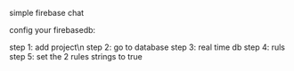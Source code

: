 simple firebase chat 

config your firebasedb:

step 1: add project\n
step 2: go to database
step 3: real time db
step 4: ruls
step 5: set the 2 rules strings to true
